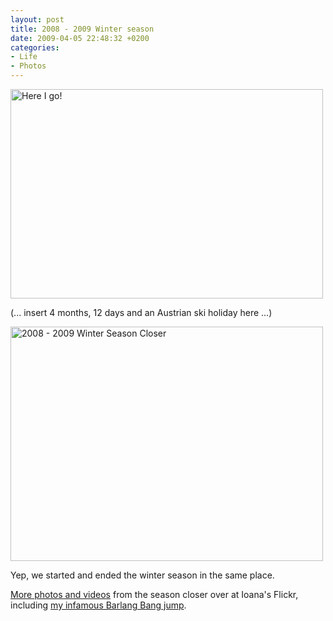 ```yaml
---
layout: post
title: 2008 - 2009 Winter season
date: 2009-04-05 22:48:32 +0200
categories:
- Life
- Photos
---
```

<p><a href="http://www.flickr.com/photos/janos/3054109892/" title="Here I go! by rev, on Flickr"><img src="http://farm4.static.flickr.com/3191/3054109892_9a035a9384.jpg" width="500" height="335" alt="Here I go!" /></a></p>
<p>(... insert 4 months, 12 days and an Austrian ski holiday here ...)</p>
<p><a href="http://www.flickr.com/photos/janos/3414908107/" title="2008 - 2009 Winter Season Closer by rev, on Flickr"><img src="http://farm4.static.flickr.com/3411/3414908107_85ae769302.jpg" width="500" height="375" alt="2008 - 2009 Winter Season Closer" /></a></p>
<p>Yep, we started and ended the winter season in the same place.</p>
<p><a href="http://www.flickr.com/photos/ioana/archives/date-taken/2009/04/05/">More photos and videos</a> from the season closer over at Ioana's Flickr, including <a href="http://www.flickr.com/photos/ioana/3414989585">my infamous Barlang Bang jump</a>.</p>
